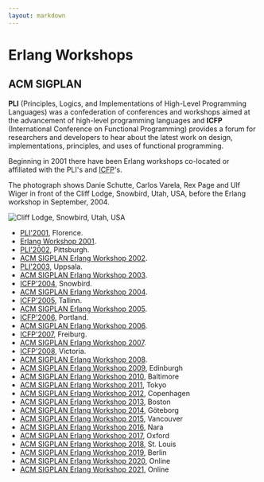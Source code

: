 ```yaml
---
layout: markdown
---
```

#  Erlang Workshops

## ACM SIGPLAN

__PLI__ (Principles, Logics, and Implementations of High-Level Programming Languages) was a confederation of conferences and workshops aimed at the advancement of high-level programming languages and __ICFP__ (International Conference on Functional Programming) provides a forum for researchers and developers to hear about the latest work on design, implementations, principles, and uses of functional programming.

Beginning in 2001 there have been Erlang workshops co-located or affiliated with the PLI's and [ICFP](http://www.cs.luc.edu/icfp/)'s.

The photograph shows Danie Schutte, Carlos Varela, Rex Page and Ulf Wiger in front of the Cliff Lodge, Snowbird, Utah, USA, before the Erlang workshop in September, 2004.

<img class="img-fluid float-md-end" alt="Cliff Lodge, Snowbird, Utah, USA" src="https://erlang.org/workshop/2004/photos/PICT0005.JPG">

* [PLI'2001](http://music.dsi.unifi.it/pli01/), Florence.
* [Erlang Workshop 2001](https://erlang.org/workshop/2001/).
* [PLI'2002](http://pli2002.cs.brown.edu/), Pittsburgh.
* [ACM SIGPLAN Erlang Workshop 2002](https://erlang.org/workshop/2002/).
* [PLI'2003](http://www.it.uu.se/pli03/), Uppsala.
* [ACM SIGPLAN Erlang Workshop 2003](https://erlang.org/workshop/2003/).
* [ICFP'2004](http://www.cs.indiana.edu/icfp04), Snowbird.
* [ACM SIGPLAN Erlang Workshop 2004](https://erlang.org/workshop/2004/).
* [ICFP'2005](http://www.brics.dk/~danvy/icfp05), Tallinn.
* [ACM SIGPLAN Erlang Workshop 2005](https://erlang.org/workshop/2005/).
* [ICFP'2006](http://icfp06.cs.uchicago.edu/), Portland.
* [ACM SIGPLAN Erlang Workshop 2006](https://erlang.org/workshop/2006/).
* [ICFP'2007](http://www.informatik.uni-bonn.de/~ralf/icfp07.html), Freiburg.
* [ACM SIGPLAN Erlang Workshop 2007](https://erlang.org/workshop/2007/).
* [ICFP'2008](http://www.icfpconference.org/icfp2008/), Victoria.
* [ACM SIGPLAN Erlang Workshop 2008](https://erlang.org/workshop/2008/).
* [ACM SIGPLAN Erlang Workshop 2009](https://erlang.org/workshop/2009/), Edinburgh
* [ACM SIGPLAN Erlang Workshop 2010](https://erlang.org/workshop/2010/), Baltimore
* [ACM SIGPLAN Erlang Workshop 2011](https://erlang.org/workshop/2011/), Tokyo
* [ACM SIGPLAN Erlang Workshop 2012](http://www.cse.chalmers.se/~rjmh/EWCFP.html), Copenhagen
* [ACM SIGPLAN Erlang Workshop 2013](https://erlang.org/workshop/2013/), Boston
* [ACM SIGPLAN Erlang Workshop 2014](https://erlang.org/workshop/2014/), Göteborg
* [ACM SIGPLAN Erlang Workshop 2015](https://erlang.org/workshop/2015/), Vancouver
* [ACM SIGPLAN Erlang Workshop 2016](https://erlang.org/workshop/2016/), Nara
* [ACM SIGPLAN Erlang Workshop 2017](https://erlang.org/workshop/2017/), Oxford
* [ACM SIGPLAN Erlang Workshop 2018](https://erlang.org/workshop/2018/), St. Louis
* [ACM SIGPLAN Erlang Workshop 2019](https://erlang.org/workshop/2019/), Berlin
* [ACM SIGPLAN Erlang Workshop 2020](https://icfp20.sigplan.org/home/erlang-2020), Online
* [ACM SIGPLAN Erlang Workshop 2021](https://icfp21.sigplan.org/home/erlang-2021), Online